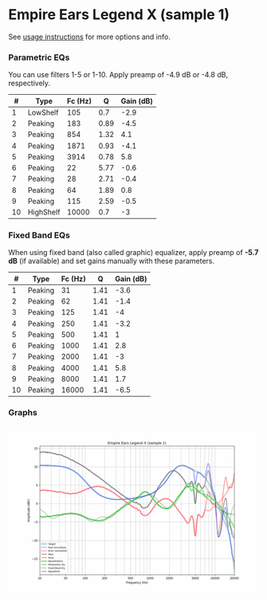 # Empire Ears Legend X (sample 1)
See [usage instructions](https://github.com/jaakkopasanen/AutoEq#usage) for more options and info.

### Parametric EQs
You can use filters 1-5 or 1-10. Apply preamp of -4.9 dB or -4.8 dB, respectively.

|   # | Type      |   Fc (Hz) |    Q |   Gain (dB) |
|-----|-----------|-----------|------|-------------|
|   1 | LowShelf  |       105 | 0.7  |        -2.9 |
|   2 | Peaking   |       183 | 0.89 |        -4.5 |
|   3 | Peaking   |       854 | 1.32 |         4.1 |
|   4 | Peaking   |      1871 | 0.93 |        -4.1 |
|   5 | Peaking   |      3914 | 0.78 |         5.8 |
|   6 | Peaking   |        22 | 5.77 |        -0.6 |
|   7 | Peaking   |        28 | 2.71 |        -0.4 |
|   8 | Peaking   |        64 | 1.89 |         0.8 |
|   9 | Peaking   |       115 | 2.59 |        -0.5 |
|  10 | HighShelf |     10000 | 0.7  |        -3   |

### Fixed Band EQs
When using fixed band (also called graphic) equalizer, apply preamp of **-5.7 dB** (if available) and set gains manually with these parameters.

|   # | Type    |   Fc (Hz) |    Q |   Gain (dB) |
|-----|---------|-----------|------|-------------|
|   1 | Peaking |        31 | 1.41 |        -3.6 |
|   2 | Peaking |        62 | 1.41 |        -1.4 |
|   3 | Peaking |       125 | 1.41 |        -4   |
|   4 | Peaking |       250 | 1.41 |        -3.2 |
|   5 | Peaking |       500 | 1.41 |         1   |
|   6 | Peaking |      1000 | 1.41 |         2.8 |
|   7 | Peaking |      2000 | 1.41 |        -3   |
|   8 | Peaking |      4000 | 1.41 |         5.8 |
|   9 | Peaking |      8000 | 1.41 |         1.7 |
|  10 | Peaking |     16000 | 1.41 |        -6.5 |

### Graphs
![](./Empire%20Ears%20Legend%20X%20(sample%201).png)
